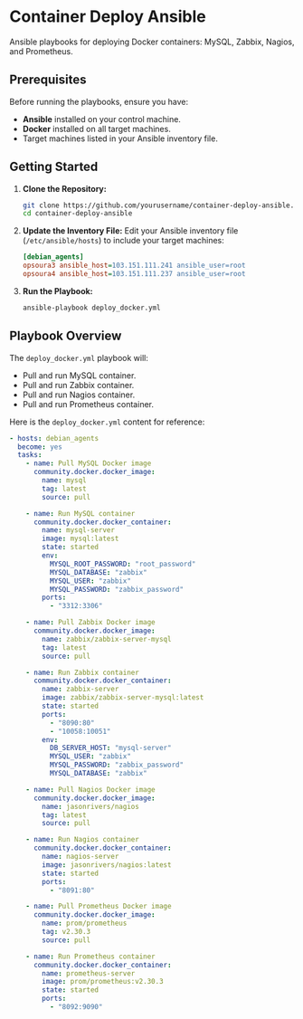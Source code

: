 # Container Deploy Ansible

Ansible playbooks for deploying Docker containers: MySQL, Zabbix, Nagios, and Prometheus.

## Prerequisites

Before running the playbooks, ensure you have:

- **Ansible** installed on your control machine.
- **Docker** installed on all target machines.
- Target machines listed in your Ansible inventory file.

## Getting Started

1. **Clone the Repository:**
    ```bash
    git clone https://github.com/yourusername/container-deploy-ansible.git
    cd container-deploy-ansible
    ```

2. **Update the Inventory File:**
    Edit your Ansible inventory file (`/etc/ansible/hosts`) to include your target machines:
    ```ini
    [debian_agents]
    opsoura3 ansible_host=103.151.111.241 ansible_user=root
    opsoura4 ansible_host=103.151.111.237 ansible_user=root
    ```

3. **Run the Playbook:**
    ```bash
    ansible-playbook deploy_docker.yml
    ```

## Playbook Overview

The `deploy_docker.yml` playbook will:

- Pull and run MySQL container.
- Pull and run Zabbix container.
- Pull and run Nagios container.
- Pull and run Prometheus container.

Here is the `deploy_docker.yml` content for reference:

```yaml
- hosts: debian_agents
  become: yes
  tasks:
    - name: Pull MySQL Docker image
      community.docker.docker_image:
        name: mysql
        tag: latest
        source: pull

    - name: Run MySQL container
      community.docker.docker_container:
        name: mysql-server
        image: mysql:latest
        state: started
        env:
          MYSQL_ROOT_PASSWORD: "root_password"
          MYSQL_DATABASE: "zabbix"
          MYSQL_USER: "zabbix"
          MYSQL_PASSWORD: "zabbix_password"
        ports:
          - "3312:3306"

    - name: Pull Zabbix Docker image
      community.docker.docker_image:
        name: zabbix/zabbix-server-mysql
        tag: latest
        source: pull

    - name: Run Zabbix container
      community.docker.docker_container:
        name: zabbix-server
        image: zabbix/zabbix-server-mysql:latest
        state: started
        ports:
          - "8090:80"
          - "10058:10051"
        env:
          DB_SERVER_HOST: "mysql-server"
          MYSQL_USER: "zabbix"
          MYSQL_PASSWORD: "zabbix_password"
          MYSQL_DATABASE: "zabbix"

    - name: Pull Nagios Docker image
      community.docker.docker_image:
        name: jasonrivers/nagios
        tag: latest
        source: pull

    - name: Run Nagios container
      community.docker.docker_container:
        name: nagios-server
        image: jasonrivers/nagios:latest
        state: started
        ports:
          - "8091:80"

    - name: Pull Prometheus Docker image
      community.docker.docker_image:
        name: prom/prometheus
        tag: v2.30.3
        source: pull

    - name: Run Prometheus container
      community.docker.docker_container:
        name: prometheus-server
        image: prom/prometheus:v2.30.3
        state: started
        ports:
          - "8092:9090"
